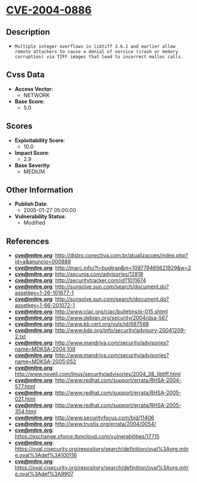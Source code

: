 
# [CVE-2004-0886](https://cve.mitre.org/cgi-bin/cvename.cgi?name=CVE-2004-0886)

## Description

- `Multiple integer overflows in libtiff 3.6.1 and earlier allow remote attackers to cause a denial of service (crash or memory corruption) via TIFF images that lead to incorrect malloc calls.`

## Cvss Data

- **Access Vector**:
  - NETWORK
- **Base Score**:
  - 5.0

## Scores

- **Exploitability Score**:
  - 10.0
- **Impact Score**:
  - 2.9
- **Base Severity**:
  - MEDIUM

## Other Information

- **Publish Date**:
  - 2005-01-27 05:00:00
- **Vulnerability Status**:
  - Modified

## References

- **cve@mitre.org**: http://distro.conectiva.com.br/atualizacoes/index.php?id=a&anuncio=000888
- **cve@mitre.org**: http://marc.info/?l=bugtraq&m=109779465621929&w=2
- **cve@mitre.org**: http://secunia.com/advisories/12818
- **cve@mitre.org**: http://securitytracker.com/id?1011674
- **cve@mitre.org**: http://sunsolve.sun.com/search/document.do?assetkey=1-26-101677-1
- **cve@mitre.org**: http://sunsolve.sun.com/search/document.do?assetkey=1-66-201072-1
- **cve@mitre.org**: http://www.ciac.org/ciac/bulletins/p-015.shtml
- **cve@mitre.org**: http://www.debian.org/security/2004/dsa-567
- **cve@mitre.org**: http://www.kb.cert.org/vuls/id/687568
- **cve@mitre.org**: http://www.kde.org/info/security/advisory-20041209-2.txt
- **cve@mitre.org**: http://www.mandriva.com/security/advisories?name=MDKSA-2004:109
- **cve@mitre.org**: http://www.mandriva.com/security/advisories?name=MDKSA-2005:052
- **cve@mitre.org**: http://www.novell.com/linux/security/advisories/2004_38_libtiff.html
- **cve@mitre.org**: http://www.redhat.com/support/errata/RHSA-2004-577.html
- **cve@mitre.org**: http://www.redhat.com/support/errata/RHSA-2005-021.html
- **cve@mitre.org**: http://www.redhat.com/support/errata/RHSA-2005-354.html
- **cve@mitre.org**: http://www.securityfocus.com/bid/11406
- **cve@mitre.org**: http://www.trustix.org/errata/2004/0054/
- **cve@mitre.org**: https://exchange.xforce.ibmcloud.com/vulnerabilities/17715
- **cve@mitre.org**: https://oval.cisecurity.org/repository/search/definition/oval%3Aorg.mitre.oval%3Adef%3A100116
- **cve@mitre.org**: https://oval.cisecurity.org/repository/search/definition/oval%3Aorg.mitre.oval%3Adef%3A9907
